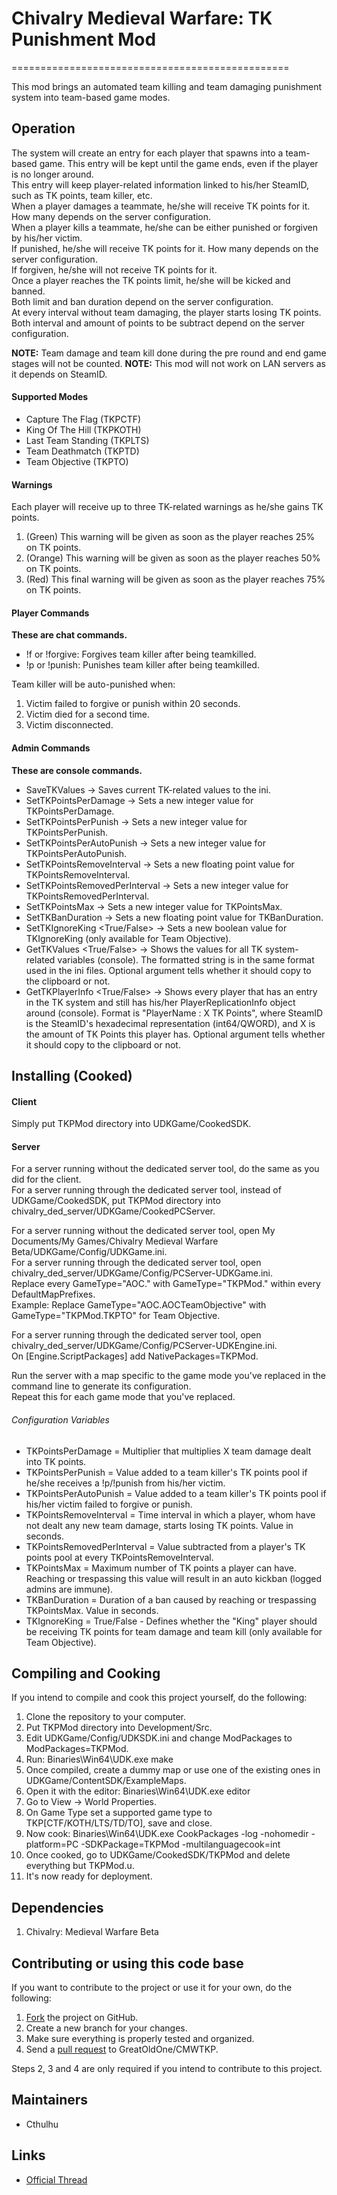 # Chivalry Medieval Warfare: TK Punishment Mod #
================================================

This mod brings an automated team killing and team damaging punishment system into team-based game modes.

## Operation ##

The system will create an entry for each player that spawns into a team-based game. This entry will be kept until the game ends, even if the player is no longer around.  
This entry will keep player-related information linked to his/her SteamID, such as TK points, team killer, etc.  
When a player damages a teammate, he/she will receive TK points for it. How many depends on the server configuration.  
When a player kills a teammate, he/she can be either punished or forgiven by his/her victim.  
If punished, he/she will receive TK points for it. How many depends on the server configuration.  
If forgiven, he/she will not receive TK points for it.  
Once a player reaches the TK points limit, he/she will be kicked and banned.  
Both limit and ban duration depend on the server configuration.  
At every interval without team damaging, the player starts losing TK points.  
Both interval and amount of points to be subtract depend on the server configuration.

**NOTE:** Team damage and team kill done during the pre round and end game stages will not be counted.
**NOTE:** This mod will not work on LAN servers as it depends on SteamID.

#### Supported Modes ####

* Capture The Flag (TKPCTF)
* King Of The Hill (TKPKOTH)
* Last Team Standing (TKPLTS)
* Team Deathmatch (TKPTD)
* Team Objective (TKPTO)

#### Warnings ####

Each player will receive up to three TK-related warnings as he/she gains TK points.

1. (Green) This warning will be given as soon as the player reaches 25% on TK points.
2. (Orange) This warning will be given as soon as the player reaches 50% on TK points.
3. (Red) This final warning will be given as soon as the player reaches 75% on TK points.

#### Player Commands ####

**These are chat commands.**

* !f or !forgive: Forgives team killer after being teamkilled.
* !p or !punish: Punishes team killer after being teamkilled.

Team killer will be auto-punished when:

1. Victim failed to forgive or punish within 20 seconds.
2. Victim died for a second time.
3. Victim disconnected.

#### Admin Commands ####

**These are console commands.**

* SaveTKValues -> Saves current TK-related values to the ini.
* SetTKPointsPerDamage <new value> -> Sets a new integer value for TKPointsPerDamage.
* SetTKPointsPerPunish <new value> -> Sets a new integer value for TKPointsPerPunish.
* SetTKPointsPerAutoPunish <new value> -> Sets a new integer value for TKPointsPerAutoPunish.
* SetTKPointsRemoveInterval <new value> -> Sets a new floating point value for TKPointsRemoveInterval.
* SetTKPointsRemovedPerInterval <new value> -> Sets a new integer value for TKPointsRemovedPerInterval.
* SetTKPointsMax <new value> -> Sets a new integer value for TKPointsMax.
* SetTKBanDuration <new value> -> Sets a new floating point value for TKBanDuration.
* SetTKIgnoreKing <True/False> -> Sets a new boolean value for TKIgnoreKing (only available for Team Objective).
* GetTKValues <True/False> -> Shows the values for all TK system-related variables (console). The formatted string is in the same format used in the ini files. Optional argument tells whether it should copy to the clipboard or not.
* GetTKPlayerInfo <True/False> -> Shows every player that has an entry in the TK system and still has his/her PlayerReplicationInfo object around (console). Format is "PlayerName <SteamID>: X TK Points", where SteamID is the SteamID's hexadecimal representation (int64/QWORD), and X is the amount of TK Points this player has. Optional argument tells whether it should copy to the clipboard or not.

## Installing (Cooked) ##

#### Client ####

Simply put TKPMod directory into UDKGame/CookedSDK.

#### Server ####

For a server running without the dedicated server tool, do the same as you did for the client.  
For a server running through the dedicated server tool, instead of UDKGame/CookedSDK, put TKPMod directory into chivalry_ded_server/UDKGame/CookedPCServer.

For a server running without the dedicated server tool, open My Documents/My Games/Chivalry Medieval Warfare Beta/UDKGame/Config/UDKGame.ini.  
For a server running through the dedicated server tool, open chivalry_ded_server/UDKGame/Config/PCServer-UDKGame.ini.  
Replace every GameType="AOC.<GAMEMODE>" with GameType="TKPMod.<TKP GAMEMODE>" within every DefaultMapPrefixes.  
Example: Replace GameType="AOC.AOCTeamObjective" with GameType="TKPMod.TKPTO" for Team Objective.

For a server running through the dedicated server tool, open chivalry_ded_server/UDKGame/Config/PCServer-UDKEngine.ini.  
On [Engine.ScriptPackages] add NativePackages=TKPMod.

Run the server with a map specific to the game mode you've replaced in the command line to generate its configuration.  
Repeat this for each game mode that you've replaced.

###### Configuration Variables ######

* TKPointsPerDamage = Multiplier that multiplies X team damage dealt into TK points.
* TKPointsPerPunish = Value added to a team killer's TK points pool if he/she receives a !p/!punish from his/her victim.
* TKPointsPerAutoPunish = Value added to a team killer's TK points pool if his/her victim failed to forgive or punish.
* TKPointsRemoveInterval = Time interval in which a player, whom have not dealt any new team damage, starts losing TK points. Value in seconds.
* TKPointsRemovedPerInterval = Value subtracted from a player's TK points pool at every TKPointsRemoveInterval.
* TKPointsMax = Maximum number of TK points a player can have. Reaching or trespassing this value will result in an auto kickban (logged admins are immune).
* TKBanDuration = Duration of a ban caused by reaching or trespassing TKPointsMax. Value in seconds.
* TKIgnoreKing = True/False - Defines whether the "King" player should be receiving TK points for team damage and team kill (only available for Team Objective).

## Compiling and Cooking ##

If you intend to compile and cook this project yourself, do the following:

1. Clone the repository to your computer.
2. Put TKPMod directory into Development/Src.
3. Edit UDKGame/Config/UDKSDK.ini and change ModPackages to ModPackages=TKPMod.
4. Run: Binaries\Win64\UDK.exe make
5. Once compiled, create a dummy map or use one of the existing ones in UDKGame/ContentSDK/ExampleMaps.
6. Open it with the editor: Binaries\Win64\UDK.exe editor
7. Go to View -> World Properties.
8. On Game Type set a supported game type to TKP[CTF/KOTH/LTS/TD/TO], save and close.
9. Now cook: Binaries\Win64\UDK.exe CookPackages -log -nohomedir -platform=PC -SDKPackage=TKPMod <DummyMap> -multilanguagecook=int
10. Once cooked, go to UDKGame/CookedSDK/TKPMod and delete everything but TKPMod.u.
11. It's now ready for deployment.

## Dependencies ##

1. Chivalry: Medieval Warfare Beta

## Contributing or using this code base ##

If you want to contribute to the project or use it for your own, do the following:

1. [Fork](https://github.com/GreatOldOne/CMWTKP/fork) the project on GitHub.
2. Create a new branch for your changes.
3. Make sure everything is properly tested and organized.
4. Send a [pull request](https://help.github.com/articles/creating-a-pull-request) to GreatOldOne/CMWTKP.

Steps 2, 3 and 4 are only required if you intend to contribute to this project.

## Maintainers ##

* Cthulhu

## Links ##

* [Official Thread](http://www.tornbanner.com/forums/viewtopic.php?f=51&t=16305)